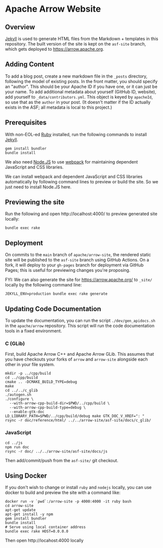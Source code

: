 <!---
  Licensed to the Apache Software Foundation (ASF) under one
  or more contributor license agreements.  See the NOTICE file
  distributed with this work for additional information
  regarding copyright ownership.  The ASF licenses this file
  to you under the Apache License, Version 2.0 (the
  "License"); you may not use this file except in compliance
  with the License.  You may obtain a copy of the License at

    http://www.apache.org/licenses/LICENSE-2.0

  Unless required by applicable law or agreed to in writing,
  software distributed under the License is distributed on an
  "AS IS" BASIS, WITHOUT WARRANTIES OR CONDITIONS OF ANY
  KIND, either express or implied.  See the License for the
  specific language governing permissions and limitations
  under the License.
-->

# Apache Arrow Website

## Overview

[Jekyll](https://jekyllrb.com/) is used to generate HTML files from the
Markdown + templates in this repository. The built version of the site is kept
on the `asf-site` branch, which gets deployed to https://arrow.apache.org.

## Adding Content

To add a blog post, create a new markdown file in the `_posts` directory,
following the model of existing posts. In the front matter, you should specify
an "author". This should be your Apache ID if you have one, or it can just be
your name. To add additional metadata about yourself (GitHub ID, website), add
yourself to `_data/contributors.yml`. This object is keyed by `apacheId`, so
use that as the `author` in your post. (It doesn't matter if the ID actually
exists in the ASF; all metadata is local to this project.)

## Prerequisites

With non-EOL-ed [Ruby](https://www.ruby-lang.org/) installed, run the
following commands to install [Jekyll](https://jekyllrb.com/).

```shell
gem install bundler
bundle install
```

We also need [Node.JS](https://nodejs.org/) to use
[webpack](https://webpack.js.org/) for maintaining dependent
JavaScript and CSS libraries.

We can install webpack and dependent JavaScript and CSS libraries
automatically by following command lines to preview or build the site. So
we just need to install Node.JS here.

## Previewing the site

Run the following and open http://localhost:4000/ to preview generated
site locally:

```shell
bundle exec rake
```

## Deployment

On commits to the `main` branch of `apache/arrow-site`, the rendered
static site will be published to the `asf-site` branch using GitHub
Actions. On a fork, it will deploy to your `gh-pages` branch for
deployment via GitHub Pages; this is useful for previewing changes
you're proposing.

FYI: We can also generate the site for https://arrow.apache.org/
to `_site/` locally by the following command line:

```shell
JEKYLL_ENV=production bundle exec rake generate
```

## Updating Code Documentation

To update the documentation, you can run the script `./dev/gen_apidocs.sh` in
the `apache/arrow` repository. This script will run the code documentation
tools in a fixed environment.

### C (GLib)

First, build Apache Arrow C++ and Apache Arrow GLib. This assumes that you have checkouts your forks of `arrow` and `arrow-site` alongside each other in your file system.

```
mkdir -p ../cpp/build
cd ../cpp/build
cmake .. -DCMAKE_BUILD_TYPE=debug
make
cd ../../c_glib
./autogen.sh
./configure \
  --with-arrow-cpp-build-dir=$PWD/../cpp/build \
  --with-arrow-cpp-build-type=debug \
  --enable-gtk-doc
LD_LIBRARY_PATH=$PWD/../cpp/build/debug make GTK_DOC_V_XREF=": "
rsync -r doc/reference/html/ ../../arrow-site/asf-site/docs/c_glib/
```

### JavaScript

```
cd ../js
npm run doc
rsync -r doc/ ../../arrow-site/asf-site/docs/js
```

Then add/commit/push from the `asf-site/` git checkout.


## Using Docker

If you don't wish to change or install `ruby` and `nodejs` locally, you can use docker to build and preview the site with a command like:

```shell
docker run -v `pwd`:/arrow-site -p 4000:4000 -it ruby bash
cd arrow-site
apt-get update
apt-get install -y npm
gem install bundler
bundle install
# Serve using local container address
bundle exec rake HOST=0.0.0.0
```

Then open http://locahost:4000 locally
